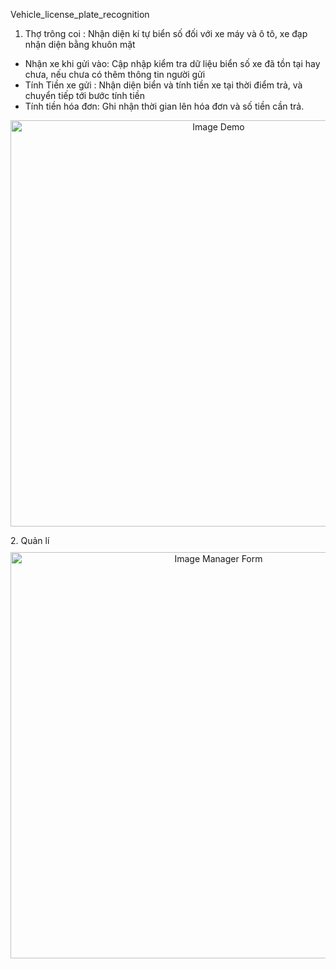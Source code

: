 Vehicle_license_plate_recognition

1. Thợ trông coi : Nhận diện kí tự biển số đối với xe máy và ô tô, xe đạp nhận diện bằng khuôn mặt
- Nhận xe khi gửi vào: Cập nhập kiểm tra dữ liệu biển số xe đã tồn tại hay chưa, nếu chưa có thêm thông tin người gửi
- Tính Tiền xe gửi : Nhận diện biển và tính tiền xe tại thời điểm trả, và chuyển tiếp tới bước tính tiền
- Tính tiền hóa đơn: Ghi nhận thời gian lên hóa đơn và số tiền cần trả.
<p align="center" style="margin-top: 10px;">
<img src="https://user-images.githubusercontent.com/86551359/166205132-f3983e54-b054-4812-89e4-c4b0332f73a0.png" alt="Image Demo" width="650"  />
</p>
2. Quản lí 

<p align="center" style="margin-top: 10px;">
<img src="https://user-images.githubusercontent.com/86551359/170834948-ac150995-3f7f-4aae-b8bc-2d9cdb7b422e.png" alt="Image Manager Form" width="650"  />
</p>

